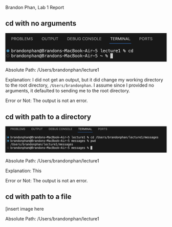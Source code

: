 Brandon Phan, Lab 1 Report

## cd with no arguments

![Image](cd-no-args.png)

Absolute Path: /Users/brandonphan/lecture1

Explanation: I did not get an output, but it did change my working directory to the root directory, `/Users/brandonphan`. 
 I assume since I provided no arguments, it defaulted to sending me to the root directory.

Error or Not: The output is not an error. 


## cd with path to a directory

![Image](cd-directory-arg.png)

Absolute Path: /Users/brandonphan/lecture1

Explanation: This 

Error or Not: The output is not an error. 


## cd with path to a file

[insert image here

Absolute Path: /Users/brandonphan/lecture1
